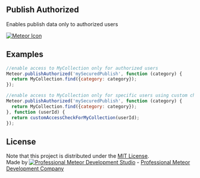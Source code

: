 ## Publish Authorized

Enables publish data only to authorized users

[![Meteor Icon](http://icon.meteor.com/package/jss:publish-authorized)](https://atmospherejs.com/jss/publish-authorized)


## Examples

```javascript
//enable access to MyCollection only for authorized users
Meteor.publishAuthorized('mySecuredPublish', function (category) {
  return MyCollection.find({category: category});
});

//enable access to MyCollection only for specific users using custom check
Meteor.publishAuthorized('mySecuredPublish', function (category) {
  return MyCollection.find({category: category});
}, function (userId) {
  return customAccessCheckForMyCollection(userId);
});
```

## License
Note that this project is distributed under the [MIT License](LICENSE).  
Made by [![Professional Meteor Development Studio](http://s30.postimg.org/jfno1g71p/jss_xs.png)](http://jssolutionsdev.com) - [Professional Meteor Development Company](http://jssolutionsdev.com)


